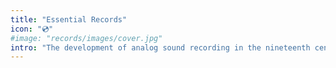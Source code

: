 ```yaml
---
title: "Essential Records"
icon: "💿"
#image: "records/images/cover.jpg"
intro: "The development of analog sound recording in the nineteenth century and its widespread use throughout the twentieth century had a huge impact on the development of music. Before analog sound recording was invented, most music was as a live performance."
---
```

